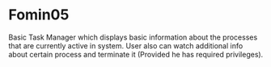 # Fomin05
Basic Task Manager which displays basic information about the processes that are currently active in system. User also can watch additional info about certain process and terminate it (Provided he has required privileges).
